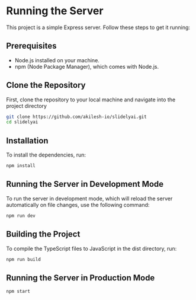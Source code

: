 # Running the Server

This project is a simple Express server. Follow these steps to get it running:

## Prerequisites

- Node.js installed on your machine.
- npm (Node Package Manager), which comes with Node.js.

## Clone the Repository

First, clone the repository to your local machine and navigate into the project directory

```sh
git clone https://github.com/akilesh-io/slidelyai.git
cd slidelyai
```

## Installation

To install the dependencies, run:

```sh
npm install
```

## Running the Server in Development Mode

To run the server in development mode, which will reload the server automatically on file changes, use the following command:

```sh
npm run dev
```

## Building the Project

To compile the TypeScript files to JavaScript in the dist directory, run:

```sh
npm run build
```

## Running the Server in Production Mode

```sh
npm start
```
